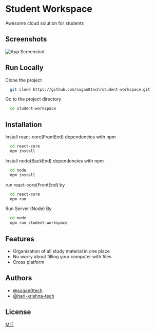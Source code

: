 
# Student Workspace

Awesome cloud solution for students


## Screenshots

![App Screenshot](https://via.placeholder.com/468x300?text=App+Screenshot+Here)


## Run Locally

Clone the project

```bash
  git clone https://github.com/sugan0tech/student-workspace.git
```

Go to the project directory

```bash
  cd student-workspace
```

## Installation

Install react-core(FrontEnd) dependencies with npm

```bash
  cd react-core
  npm install 
```



Install node(BackEnd) dependencies with npm

```bash
  cd node
  npm install 
```

run react-core(FrontEnd) by

```bash
  cd react-core
  npm run
```

Run Server (Node) By

```bash
  cd node
  npm run student-workspace
```

## Features

- Organisation of all study material in one place
- No worry about filling your computer with files
- Cross platform



## Authors

- [@sugan0tech](https://github.com/sugan0tech)
- [@hari-krishna-tech](https://www.github.com/hari-krishna-tech)



## License

[MIT](https://choosealicense.com/licenses/mit/)

